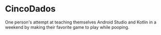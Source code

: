# CincoDados

One person's attempt at teaching themselves Android Studio and Kotlin in a weekend by making their favorite game to play while pooping.
